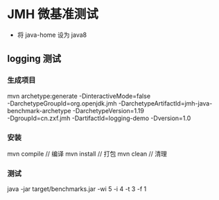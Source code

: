 # JMH 微基准测试
- 将 java-home 设为 java8

## logging 测试
### 生成项目
mvn archetype:generate -DinteractiveMode=false \
      -DarchetypeGroupId=org.openjdk.jmh -DarchetypeArtifactId=jmh-java-benchmark-archetype -DarchetypeVersion=1.19 \
      -DgroupId=cn.zxf.jmh -DartifactId=logging-demo -Dversion=1.0
### 安装
mvn compile	// 编译
mvn install	// 打包
mvn clean		// 清理
### 测试
java -jar target/benchmarks.jar -wi 5 -i 4 -t 3 -f 1